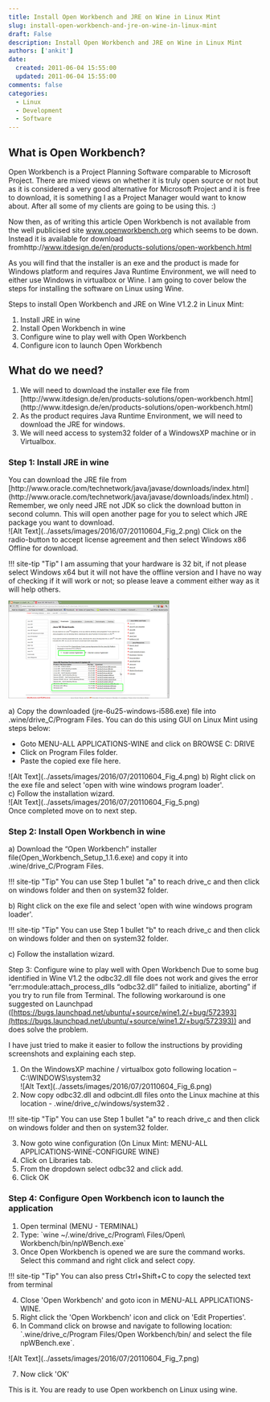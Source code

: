 ```yaml
---
title: Install Open Workbench and JRE on Wine in Linux Mint
slug: install-open-workbench-and-jre-on-wine-in-linux-mint
draft: False
description: Install Open Workbench and JRE on Wine in Linux Mint
authors: ['ankit']
date: 
  created: 2011-06-04 15:55:00
  updated: 2011-06-04 15:55:00
comments: false
categories:
  - Linux
  - Development
  - Software
---
```


## What is Open Workbench?

Open Workbench is a Project Planning Software comparable to Microsoft Project. There are mixed views on whether it is truly open source or not but as it is considered a very good alternative for Microsoft Project and it is free to download, it is something I as a Project Manager would want to know about. After all some of my clients are going to be using this. :)

<!-- more -->

Now then, as of writing this article Open Workbench is not available from the well publicised site www.openworkbench.org which seems to be down. Instead it is available for download fromhttp://www.itdesign.de/en/products-solutions/open-workbench.html

As you will find that the installer is an exe and the product is made for Windows platform and requires Java Runtime Environment, we will need to either use Windows in virtualbox or Wine. I am going to cover below the steps for installing the software on Linux using Wine.

Steps to install Open Workbench and JRE on Wine V1.2.2 in Linux Mint:
<ol>
<li>Install JRE in wine</li>
<li>Install Open Workbench in wine</li>
<li>Configure wine to play well with Open Workbench</li>
<li>Configure icon to launch Open Workbench</li>
</ol>

## What do we need?
<ol>
<li>We will need to download the installer exe file from [http://www.itdesign.de/en/products-solutions/open-workbench.html](http://www.itdesign.de/en/products-solutions/open-workbench.html)</li>
<li>As the product requires Java Runtime Environment, we will need to download the JRE for windows.</li>
<li>We will need access to system32 folder of a WindowsXP machine or in Virtualbox.</li>
</ol>
<h3 id="step1installjreinwine">Step 1: Install JRE in wine</h3>
You can download the JRE file from [http://www.oracle.com/technetwork/java/javase/downloads/index.html](http://www.oracle.com/technetwork/java/javase/downloads/index.html) . Remember, we only need JRE not JDK so click the download button in second column.
This will open another page for you to select which JRE package you want to download.<br>
![Alt Text](../assets/images/2016/07/20110604_Fig_2.png)
Click on the radio-button to accept license agreement and then select Windows x86 Offline for download.

!!! site-tip "Tip"
    I am assuming that your hardware is 32 bit, if not please select Windows x64 but it will not have the offline version and I have no way of checking if it will work or not; so please leave a comment either way as it will help others.

![Alt Text](../assets/images/2016/07/20110604_Fig_3.png)

a)      Copy the downloaded (jre-6u25-windows-i586.exe) file into .wine/drive_C/Program Files. You can do this using GUI on Linux Mint using steps below:
<ul>
<li>Goto MENU-ALL APPLICATIONS-WINE and click on BROWSE C: DRIVE</li>
<li>Click on Program Files folder.</li>
<li>Paste the copied exe file here.</li>
</ul>
![Alt Text](../assets/images/2016/07/20110604_Fig_4.png)
b)      Right click on the exe file and select 'open with wine windows program loader'.<br>
c)      Follow the installation wizard.<br>
![Alt Text](../assets/images/2016/07/20110604_Fig_5.png)<br>
Once completed move on to next step.
<h3 id="step2installopenworkbenchinwine">Step 2: Install Open Workbench in wine</h3>
a)      Download the “Open Workbench” installer file(Open_Workbench_Setup_1.1.6.exe) and copy it into .wine/drive_C/Program Files.

!!! site-tip "Tip"
    You can use Step 1 bullet "a" to reach drive_c and then click on windows folder and then on system32 folder.


b)      Right click on the exe file and select 'open with wine windows program loader'.

!!! site-tip "Tip"
    You can use Step 1 bullet "b" to reach drive_c and then click on windows folder and then on system32 folder.


c)      Follow the installation wizard.

Step 3: Configure wine to play well with Open Workbench
Due to some bug identified in Wine V1.2 the odbc32.dll file does not work and gives the error “err:module:attach_process_dlls “odbc32.dll” failed to initialize, aborting” if you try to run file from Terminal.
The following workaround is one suggested on Launchpad ([https://bugs.launchpad.net/ubuntu/+source/wine1.2/+bug/572393](https://bugs.launchpad.net/ubuntu/+source/wine1.2/+bug/572393)) and does solve the problem.

I have just tried to make it easier to follow the instructions by providing screenshots and explaining each step.
<ol>
<li>
On the WindowsXP machine / virtualbox goto following location – C:\WINDOWS\system32<br>
![Alt Text](../assets/images/2016/07/20110604_Fig_6.png)
</li>
<li>
Now copy odbc32.dll and odbcint.dll files onto the Linux machine at this location - .wine/drive_c/windows/system32 .
</li>
</ol>
!!! site-tip "Tip"
    You can use Step 1 bullet "a" to reach drive_c and then click on windows folder and then on system32 folder.


<ol start="3">
<li>
Now goto wine configuration (On Linux Mint: MENU-ALL APPLICATIONS-WINE-CONFIGURE WINE)
</li>
<li>
Click on Libraries tab.
</li>
<li>
From the dropdown select odbc32 and click add.
</li>
<li>
Click OK
</li>
</ol>
<h3 id="step4configureopenworkbenchicontolaunchtheapplication">Step 4: Configure Open Workbench icon to launch the application</h3>
<ol>
<li>
Open terminal (MENU - TERMINAL)
</li>
<li>
Type: `wine ~/.wine/drive_c/Program\ Files/Open\ Workbench/bin/npWBench.exe`
</li>
<li>
Once Open Workbench is opened we are sure the command works. Select this command and right click and select copy.
</li>
</ol>
!!! site-tip "Tip"
    You can also press Ctrl+Shift+C to copy the selected text from terminal

    
<ol start="4">
<li>
Close 'Open Workbench' and goto icon in  MENU-ALL APPLICATIONS-WINE.
</li>
<li>
Right click the 'Open Workbench' icon and click on 'Edit Properties'.
</li>
<li>
In Command click on browse and navigate to following location: `.wine/drive_c/Program Files/Open Workbench/bin/ and select the file npWBench.exe`.
</li>
</ol>
 ![Alt Text](../assets/images/2016/07/20110604_Fig_7.png)
<ol start="7">
<li>Now click 'OK'</li>
</ol>
This is it. You are ready to use Open workbench on Linux using wine.
